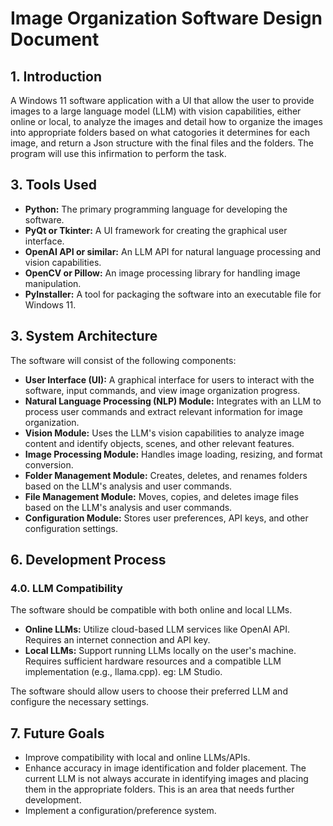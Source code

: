 # Image Organization Software Design Document

## 1. Introduction

A Windows 11 software application with a UI that allow the user to provide images to a large language model (LLM) with vision capabilities, either online or local, to analyze the images and detail how to organize the images into appropriate folders based on what catogories it determines for each image, and return a Json structure with the final files and the folders. The program will use this infirmation to perform the task.

## 3. Tools Used

*   **Python:** The primary programming language for developing the software.
*   **PyQt or Tkinter:** A UI framework for creating the graphical user interface.
*   **OpenAI API or similar:** An LLM API for natural language processing and vision capabilities.
*   **OpenCV or Pillow:** An image processing library for handling image manipulation.
*   **PyInstaller:** A tool for packaging the software into an executable file for Windows 11.

## 3. System Architecture

The software will consist of the following components:

*   **User Interface (UI):** A graphical interface for users to interact with the software, input commands, and view image organization progress.
*   **Natural Language Processing (NLP) Module:** Integrates with an LLM to process user commands and extract relevant information for image organization.
*   **Vision Module:** Uses the LLM's vision capabilities to analyze image content and identify objects, scenes, and other relevant features.
*   **Image Processing Module:** Handles image loading, resizing, and format conversion.
*   **Folder Management Module:** Creates, deletes, and renames folders based on the LLM's analysis and user commands.
*   **File Management Module:** Moves, copies, and deletes image files based on the LLM's analysis and user commands.
*   **Configuration Module:** Stores user preferences, API keys, and other configuration settings.

## 6. Development Process

### 4.0. LLM Compatibility

The software should be compatible with both online and local LLMs.

*   **Online LLMs:** Utilize cloud-based LLM services like OpenAI API. Requires an internet connection and API key.
*   **Local LLMs:** Support running LLMs locally on the user's machine. Requires sufficient hardware resources and a compatible LLM implementation (e.g., llama.cpp). eg: LM Studio.

The software should allow users to choose their preferred LLM and configure the necessary settings.

## 7. Future Goals

*   Improve compatibility with local and online LLMs/APIs.
*   Enhance accuracy in image identification and folder placement.
    The current LLM is not always accurate in identifying images and placing them in the appropriate folders. This is an area that needs further development.
*   Implement a configuration/preference system.